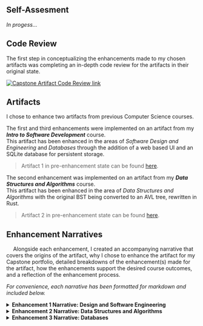 <!-- Home Page content for GH Pages -->

<!-- Professional Self-Assesment -->
## Self-Assesment

*In progess...*

<!-- Code Review Video -->
## **Code Review**

The first step in conceptualizing the enhancements made to my chosen artifacts was completing an in-depth code review for the artifacts in their original state.

[![Capstone Artifact Code Review link](https://img.youtube.com/vi/Ge65v-B6JPI/0.jpg)](https://www.youtube.com/watch?v=Ge65v-B6JPI)

<!-- Artifacts -->
## **Artifacts**

I chose to enhance two artifacts from previous Computer Science courses.

The first and third enhancements were implemented on an artifact from my **_Intro to Software Development_** course.  
This artifact has been enhanced in the areas of _Software Design and Engineering_ and _Databases_ through the addition of a web based UI and an SQLite database for persistent storage.  
> Artifact 1 in pre-enhancement state can be found [here](./Artifact%201%20Original%20State/).

The second enhancement was implemented on an artifact from my **_Data Structures and Algorithms_** course.  
This artifact has been enhanced in the area of _Data Structures and Algorithms_ with the original BST being converted to an AVL tree, rewritten in Rust.  
> Artifact 2 in pre-enhancement state can be found [here](./Artifact%202%20Original%20State/).

<!-- Narratives -->
## **Enhancement Narratives**

&emsp; Alongside each enhancement, I created an accompanying narrative that covers the origins of the artifact, why I chose to enhance the artifact for my Capstone portfolio, detailed breakdowns of the enhancement(s) made for the artifact, how the enhancements support the desired course outcomes, and a reflection of the enhancement process. 

*For convenience, each narrative has been formatted for markdown and included below.*

<!-- Narrative for Enhancement 1 -->
<details>
- <summary><b>Enhancement 1 Narrative: Design and Software Engineering</b></summary>
  
<b><u>Artifact Description</u></b>  
&emsp; The original artifact enhanced in this milestone was a simple Java command line application that allows users to register, view, and reserve rescue animals. This artifact was originally created in Summer of 2023 and was primarily composed of basic Java classes and a Driver responsible for business logic. Due to the limited scope of the original artifact, the core functionality consists of I/O operations in the console and using in-memory storage.
  
<b><u>Justification for Inclusion</u></b>  
&emsp; I chose this artifact for my ePortfolio because I believe that it can greatly benefit from an interactive user interface that is easy to navigate and operate. In its original form, the application feels clunky and unintuitive at times - especially when registering a new animal - due to the intentionally minimal design of the original artifact. By transforming the artifact from a basic console application into a multi-component, reactive system, I can showcase a range of software development skills.

This milestone contains two major enhancements:

- <i>Creation of the RESTful API</i>  
&emsp; To enable interoperability between the Java backend and the Python frontend, I designed and built a RESTful API in Java. This API exposes the core functionality of the app (with some optimizations) which allows it to be accessed by external clients. Having an API also enhances the flexibility of my code.

- <i>Development of a Python GUI</i>  
&emsp; I chose to build the GUI enhancement in Python, leveraging the Streamlit framework, my previous experience with web-based development, and my experience creating a UX focused reactive UI in Tkinter. The choice to implement the GUI in Python necessitated the creation of the Java API to ensure that the frontend can utilize the functionality of the Java backend to update and edit program data in a user-friendly interface.

&emsp; These enhancements demonstrate my ability to design and build cross-language solutions, design an API, and create a UI that is both UX and performance focused. The artifact now displays my understanding of backend and frontend development, in addition to my ability to modernize and extend legacy code.

<b><u>Course Outcomes and Updates</u></b>  
&emsp; The enhancements made in this milestone support the course outcomes I aimed to meet in several ways:
- Adding an API and Python GUI allows for easier collaboration and updates by others.
- Aimed to keep documentation for the components of the system clear for users and anyone who might view the project later. I did this using Javadoc style comments in the Java portions and Pydoc-like Docstrings for the Python portions.
- I used standard tools and methods for building the API and GUI.
- Basic security practices like handling malformed data and input validation were followed in the API design.

&emsp; Most of these updates are in line with my original plans. The only unplanned update in this milestone is the inclusion of the Java API.

<b><u>Reflection on the Enhancement Process</u></b>  
&emsp; Enhancing this project from a simple Java console app to a system with a UX-focused UI and an API was a strong reinforcement of concepts that I had encountered through previous courses and personal projects. Choosing Python as the language to write the GUI meant that I needed a way for it to communicate with the Java backend. Originally, I tried a CLI based approach that got to a point where it felt overengineered and too clunky, resulting in the decision to move towards a RESTful API. I had implemented an API before and made a UX-focused GUI before, but I had not previously implemented them on the same program.  
&emsp; Several parts of the process presented unique challenges I had not encountered before. One such challenge was getting data to be serialized to JSON from the Java backend and then deserializing that data with Python. What seemed like a straightforward task turned into a struggle to transform specific types of data structures into JSON keys and values. This, however, I attribute to my lack of experience with Java syntax and data type names/functions.  
&emsp; Overall, the work done this milestone helped me get more exposure to connecting different system components written in different languages. It also reinforced the concepts I already held close about designing an application for future expansion by creating clear interfaces, separating concerns, and making choices that ease the implementation of new features and changes in the future.
</details>
  

<!-- Narrative for Enhancment 2 -->
<details>
- <summary><b>Enhancement 2 Narrative: Data Structures and Algorithms</b></summary>

<b><u>Artifact Description</u></b>  
&emsp; The original artifact enhanced in this milestone was a C++ implementation of a basic binary search tree (BST). It was submitted as one of the final projects in my Data Structures and Algorithms course. The BST provided standard operations such as insertion, deletion, search, and in-order traversal. I chose this artifact to enhance in the area of Data Structures and Algorithms as part of my Capstone project. By implementing self-balancing to the BST, I have enhanced the worst-case performance of search, insert, and delete operations from O(n) time for a given operation to O(log n) for the same operations with the AVL tree. Additionally, by rewriting in the Rust language, I have guaranteed memory safety throughout the entire program due to Rust's concept of “ownership” and its accompanying borrow checker.  

<b><u>Justification for Inclusion</u></b>  
&emsp; I chose this artifact for my ePortfolio because it demonstrates my ability to assess and improve upon previous work through the use of performant data structures and modern programming languages. The original C++ BST was susceptible to degradation of performance in the worst case and displayed the ease of writing memory unsafe code in a language like C++. By rewriting the artifact in Rust and implementing an AVL tree, I was able to demonstrate several key skills:  

- <i>Memory Safety and Reliability</i>  
&emsp; Rust's concept of ownership and strict compile-time checks done by the borrow checker eliminate entire categories of bugs, like dangling pointers and improper memory management. This makes the Rust implementation inherently safer and more resistant to bugs/undefined behavior.

- <i>Explicit Error Handling</i>  
&emsp; In Rust, the `Option` type provides a memory safe alternative to null pointers by providing an enum wrapper where a value either exists - `Some(val)` - or does not exist - `None`. Similarly, the `Result` type in Rust provides an alternative to error handling with try-catch blocks. Instead of throwing errors to be caught somewhere else, a process that returns a `Result` can either return `Ok(optional_val)` or `Err(err_msg)` that serves as a wrapper around the expected value or the returned error message. This enables Rust to return one type that can represent both success and failure as opposed to the old system of throwing exceptions to be later caught.

- <i>Algorithmic Improvement</i>  
&emsp; Upgrading from a regular BST to an AVL tree ensures that the tree remains balanced after every operation. This guarantees O(log n) worst-case time complexity for search, insert, and delete operations. This is a large improvement over the original BST, which has a worst-case time complexity of O(n) for the same operations.

&emsp; These enhancements demonstrate my ability to apply algorithmic principles, leverage language features for safer code, and optimize data structures for real-world use cases.

<b><u>Course Outcomes and Updates</u></b>  
&emsp; The enhancements made in this milestone support the course outcomes in the following ways:

- By using Rust's documentation tools, I made the codebase more approachable for future collaborators, supporting diverse audiences in understanding and extending the project.

- I maintained clear, technically sound documentation throughout the code, using Rustdoc comments and providing usage examples to ensure the project is accessible to both technical and non-technical audiences.

- The move from a C++ BST to a Rust AVL tree directly demonstrates my ability to design and evaluate computing solutions using appropriate algorithmic principles, while managing trade-offs between performance and complexity.

- Adopting Rust for this project showcases my willingness to use innovative tools and techniques in software engineering, moving beyond traditional languages to deliver more reliable and maintainable solutions.

- Rust's memory safety guarantees and explicit error handling help mitigate common vulnerabilities, such as buffer overflows and null pointer dereferences, thereby enhancing the security and reliability of the artifact.

&emsp; These updates are in line with my original plans for the capstone. The only notable change is the deeper focus on leveraging Rust's safety features, which became more apparent as I worked through the enhancement process.

<b><u>Reflection</u></b>  
&emsp; Enhancing this artifact from a C++ BST to a Rust AVL tree was both challenging and rewarding. The process required me to adapt recursive tree algorithms to Rust's strict ownership and borrowing model, which fortified my understanding of the strengths and limitations of the Rust language.  
&emsp; Already having a base familiarity with Rust, applying the ownership and borrowing rules to a complex, pointer-heavy data structure like an AVL tree deepened my understanding of the nuances in the ownership and borrow checker models that are not immediately obvious. One such nuance was the inability for a `struct` to have a member variable that is of its own type - a `Node` that has left and right children that are also `Node` type. To solve this, I used the `Box` smart pointer provided by Rust, which points to data allocated on the heap. Additionally, Rust's pattern matching made it easier to handle cases that would have required careful pointer management and null checks in C++.  
&emsp; By transitioning from a BST to an AVL tree, I also learned more about the importance of algorithmic efficiency. Implementing the balancing logic gave me a deeper understanding of how data structures can degrade into inefficient messes and how simple changes can mitigate the degradation.
</details>
  

<!-- Narrative for Enhancement 3 -->
<details>
- <summary><b>Enhancement 3 Narrative: Databases</b></summary>

<b><u>Artifact Description</u></b>  
&emsp; The artifact is a Rescue Animal Management System that originated as my final project for IT-145 (Introduction to Software Development). Originally, the project was designed as an exercise in implementing inheritance and encapsulation in Java, focusing on creating a mockup animal rescue and reservation system. After my initial enhancement that added a RESTful API and Python Streamlit frontend, this enhancement focuses on implementing persistent storage using JPA/Hibernate with SQLite and adapting the data models for database integration.

<b><u>Justification for ePortfolio Inclusion</u></b>  
&emsp; I selected this artifact for my ePortfolio because it demonstrates my ability to implement professional grade database solutions by extending and modifying existing software. The enhancement process included:

- <i>Database Integration:</i> I implemented persistent storage using JPA/Hibernate with SQLite, which:
    - Replaced in memory storage with an SQLite database  
    - Implemented proper transaction management for database state consistency  
    - Demonstrated understanding of ORM principles  
    - Obfuscates DB operations behind object-oriented interfaces  
    - Use of prepared SQL queries to prevent injection style attacks

- <i>Data Model Adaptation:</i> I modified the existing models to work with JPA/Hibernate:
    - Added proper JPA annotations (@Entity, @Column, @MappedSuperclass)  
    - Created Data Access Objects (DAOs) for handling object related DB operations

- <i>Architecture Improvement:</i> The system now follows proper layered architecture:
    - Clear separation between models, DAOs, and controllers  
    - More robust error handling

<b><u>Course Outcomes Achievement</u></b>  
&emsp; The enhancement successfully addressed several course outcomes:
- Implemented professional database solution using JPA/Hibernate
- Designed efficient database queries
- Implemented proper data access patterns  
- Created reusable data access components
- Added comprehensive Javadoc documentation  
- Implemented proper error handling and logging  
- Maintained clean code structure
- Implemented proper transaction management  
- Protected against SQL injection through JPA+Hibernate


<b><u>Reflection on the Enhancement Process</u></b>  
&emsp; The process of enhancing this artifact provided valuable learning experiences in database implementation and system architecture. Through the implementation of JPA/Hibernate with SQLite, I gained a deeper understanding of proper ORM configuration, transaction management, and data access patterns. The enhancement process required careful consideration of error handling in database operations, particularly when dealing with concurrent operations and transaction management to maintain database integrity.  
&emsp; The most significant challenge I faced was adapting the existing models to work with JPA/Hibernate while maintaining the original inheritance structure. This required careful consideration of proper annotation placement and inheritance mapping, as well as implementing robust transaction management and error handling. The process of configuring JPA/Hibernate with SQLite presented unique challenges, particularly in ensuring the interoperability of the various dependencies.  
&emsp; Through this enhancement, I learned the importance of proper layered architecture and the value of separation of concerns. Implementing the DAO pattern effectively was crucial in maintaining a clean separation between the data access layer and the business logic. This experience taught me how to maintain backward compatibility while evolving a system from in-memory storage to a proper database backed solution. The implementation of JPA/Hibernate with SQLite has provided valuable insights into professional database design practices, significantly improving my understanding of database implementation and ORM principles.
</details>